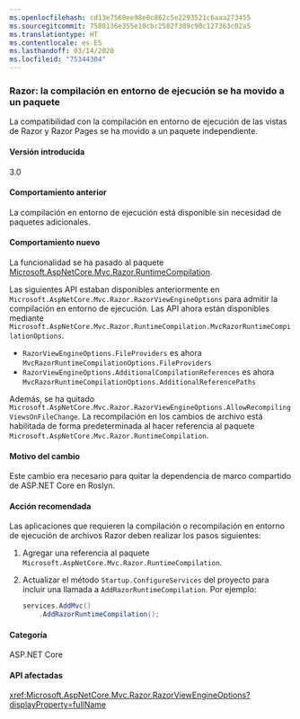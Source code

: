 ```yaml
---
ms.openlocfilehash: cd13e7560ee98e0c862c5e2293521c6aaa273455
ms.sourcegitcommit: 7588136e355e10cbc2582f389c90c127363c02a5
ms.translationtype: HT
ms.contentlocale: es-ES
ms.lasthandoff: 03/14/2020
ms.locfileid: "75344304"
---
```

### <a name="razor-runtime-compilation-moved-to-a-package"></a>Razor: la compilación en entorno de ejecución se ha movido a un paquete

La compatibilidad con la compilación en entorno de ejecución de las vistas de Razor y Razor Pages se ha movido a un paquete independiente.

#### <a name="version-introduced"></a>Versión introducida

3.0

#### <a name="old-behavior"></a>Comportamiento anterior

La compilación en entorno de ejecución está disponible sin necesidad de paquetes adicionales.

#### <a name="new-behavior"></a>Comportamiento nuevo

La funcionalidad se ha pasado al paquete [Microsoft.AspNetCore.Mvc.Razor.RuntimeCompilation](https://www.nuget.org/packages/Microsoft.AspNetCore.Mvc.Razor.RuntimeCompilation/).

Las siguientes API estaban disponibles anteriormente en `Microsoft.AspNetCore.Mvc.Razor.RazorViewEngineOptions` para admitir la compilación en entorno de ejecución. Las API ahora están disponibles mediante `Microsoft.AspNetCore.Mvc.Razor.RuntimeCompilation.MvcRazorRuntimeCompilationOptions`.

- `RazorViewEngineOptions.FileProviders` es ahora `MvcRazorRuntimeCompilationOptions.FileProviders`
- `RazorViewEngineOptions.AdditionalCompilationReferences` es ahora `MvcRazorRuntimeCompilationOptions.AdditionalReferencePaths`

Además, se ha quitado `Microsoft.AspNetCore.Mvc.Razor.RazorViewEngineOptions.AllowRecompilingViewsOnFileChange`. La recompilación en los cambios de archivo está habilitada de forma predeterminada al hacer referencia al paquete `Microsoft.AspNetCore.Mvc.Razor.RuntimeCompilation`.

#### <a name="reason-for-change"></a>Motivo del cambio

Este cambio era necesario para quitar la dependencia de marco compartido de ASP.NET Core en Roslyn.

#### <a name="recommended-action"></a>Acción recomendada

Las aplicaciones que requieren la compilación o recompilación en entorno de ejecución de archivos Razor deben realizar los pasos siguientes:

1. Agregar una referencia al paquete `Microsoft.AspNetCore.Mvc.Razor.RuntimeCompilation`.
1. Actualizar el método `Startup.ConfigureServices` del proyecto para incluir una llamada a `AddRazorRuntimeCompilation`. Por ejemplo:

    ```csharp
    services.AddMvc()
        .AddRazorRuntimeCompilation();
    ```

#### <a name="category"></a>Categoría

ASP.NET Core

#### <a name="affected-apis"></a>API afectadas

<xref:Microsoft.AspNetCore.Mvc.Razor.RazorViewEngineOptions?displayProperty=fullName>

<!--

#### Affected APIs

`T:Microsoft.AspNetCore.Mvc.Razor.RazorViewEngineOptions`

-->
